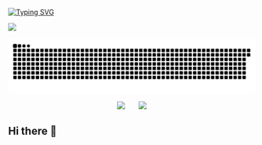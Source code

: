 [![Typing SVG](https://readme-typing-svg.herokuapp.com?font=Fira+Code&pause=1000&width=435&lines=I+am+Zhang+Ziyang;Nice+to+meet+you%EF%BC%81)](https://git.io/typing-svg)

![](https://raw.githubusercontent.com/zxyang3636/zxyang3636/main/dist/github-contribution-grid-snake.svg)

![亮色](https://raw.githubusercontent.com/zxyang3636/zxyang3636/output/github-contribution-grid-snake.svg)
<!--  ![暗色](https://raw.githubusercontent.com/你的用户名/你的仓库名/output/github-contribution-grid-snake-dark.svg)  -->

<div align="center">
<span>&emsp;&emsp;</span>
<img height="170px" src="https://github-readme-stats.vercel.app/api?username=zxyang3636" /><span>&emsp;&emsp;</span><img height="170px" src="https://github-readme-stats.vercel.app/api/top-langs/?username=zxyang3636&layout=compact&langs_count=8" />
<span>&emsp;&emsp;</span>
</div>

## Hi there 👋

<!--
**zxyang3636/zxyang3636** is a ✨ _special_ ✨ repository because its `README.md` (this file) appears on your GitHub profile.

Here are some ideas to get you started:

- 🔭 I’m currently working on ...
- 🌱 I’m currently learning ...
- 👯 I’m looking to collaborate on ...
- 🤔 I’m looking for help with ...
- 💬 Ask me about ...
- 📫 How to reach me: ...
- 😄 Pronouns: ...
- ⚡ Fun fact: ...
-->
